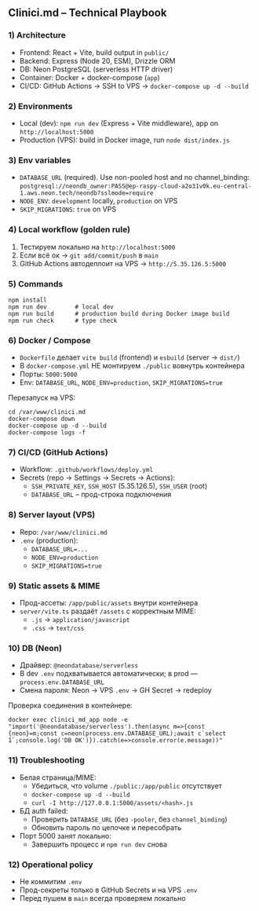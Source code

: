 ## Clinici.md – Technical Playbook

### 1) Architecture
- Frontend: React + Vite, build output in `public/`
- Backend: Express (Node 20, ESM), Drizzle ORM
- DB: Neon PostgreSQL (serverless HTTP driver)
- Container: Docker + docker-compose (`app`)
- CI/CD: GitHub Actions → SSH to VPS → `docker-compose up -d --build`

### 2) Environments
- Local (dev): `npm run dev` (Express + Vite middleware), app on `http://localhost:5000`
- Production (VPS): build in Docker image, run `node dist/index.js`

### 3) Env variables
- `DATABASE_URL` (required). Use non-pooled host and no channel_binding:
  `postgresql://neondb_owner:PASS@ep-raspy-cloud-a2o31v0k.eu-central-1.aws.neon.tech/neondb?sslmode=require`
- `NODE_ENV`: `development` locally, `production` on VPS
- `SKIP_MIGRATIONS`: `true` on VPS

### 4) Local workflow (golden rule)
1. Тестируем локально на `http://localhost:5000`
2. Если всё ок → `git add/commit/push` в `main`
3. GitHub Actions автодеплоит на VPS → `http://5.35.126.5:5000`

### 5) Commands
```
npm install
npm run dev        # local dev
npm run build      # production build during Docker image build
npm run check      # type check
```

### 6) Docker / Compose
- `Dockerfile` делает `vite build` (frontend) и `esbuild` (server → `dist/`)
- В `docker-compose.yml` НЕ монтируем `./public` вовнутрь контейнера
- Порты: `5000:5000`
- Env: `DATABASE_URL`, `NODE_ENV=production`, `SKIP_MIGRATIONS=true`

Перезапуск на VPS:
```
cd /var/www/clinici.md
docker-compose down
docker-compose up -d --build
docker-compose logs -f
```

### 7) CI/CD (GitHub Actions)
- Workflow: `.github/workflows/deploy.yml`
- Secrets (repo → Settings → Secrets → Actions):
  - `SSH_PRIVATE_KEY`, `SSH_HOST` (5.35.126.5), `SSH_USER` (root)
  - `DATABASE_URL` – прод-строка подключения

### 8) Server layout (VPS)
- Repo: `/var/www/clinici.md`
- `.env` (production):
  - `DATABASE_URL=...`
  - `NODE_ENV=production`
  - `SKIP_MIGRATIONS=true`

### 9) Static assets & MIME
- Прод-ассеты: `/app/public/assets` внутри контейнера
- `server/vite.ts` раздаёт `/assets` с корректным MIME:
  - `.js` → `application/javascript`
  - `.css` → `text/css`

### 10) DB (Neon)
- Драйвер: `@neondatabase/serverless`
- В dev `.env` подхватывается автоматически; в prod — `process.env.DATABASE_URL`
- Смена пароля: Neon → VPS `.env` → GH Secret → redeploy

Проверка соединения в контейнере:
```
docker exec clinici_md_app node -e "import('@neondatabase/serverless').then(async m=>{const {neon}=m;const c=neon(process.env.DATABASE_URL);await c`select 1`;console.log('DB OK')}).catch(e=>console.error(e.message))"
```

### 11) Troubleshooting
- Белая страница/MIME:
  - Убедиться, что volume `./public:/app/public` отсутствует
  - `docker-compose up -d --build`
  - `curl -I http://127.0.0.1:5000/assets/<hash>.js`
- БД auth failed:
  - Проверить `DATABASE_URL` (без `-pooler`, без `channel_binding`)
  - Обновить пароль по цепочке и пересобрать
- Порт 5000 занят локально:
  - Завершить процесс и `npm run dev` снова

### 12) Operational policy
- Не коммитим `.env`
- Прод-секреты только в GitHub Secrets и на VPS `.env`
- Перед пушем в `main` всегда проверяем локально


